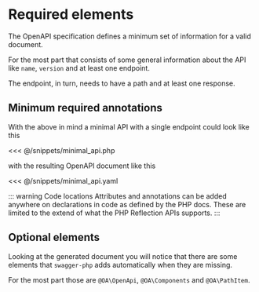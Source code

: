 # Required elements

The OpenAPI specification defines a minimum set of information for a valid document.

For the most part that consists of some general information about the API like `name`, `version`
and at least one endpoint.

The endpoint, in turn, needs to have a path and at least one response.

## Minimum required annotations

With the above in mind a minimal API with a single endpoint could look like this

<<< @/snippets/minimal_api.php

with the resulting OpenAPI document like this

<<< @/snippets/minimal_api.yaml

::: warning Code locations
Attributes and annotations can be added anywhere on declarations in code as defined by the PHP docs. 
These are limited to the extend of what the PHP Reflection APIs supports.
:::

## Optional elements

Looking at the generated document you will notice that there are some elements that `swagger-php` adds automatically
when they are missing.

For the most part those are `@OA\OpenApi`, `@OA\Components` and `@OA\PathItem`.
